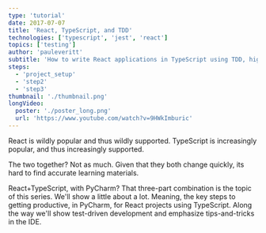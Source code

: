 ```yaml
---
type: 'tutorial'
date: 2017-07-07
title: 'React, TypeScript, and TDD'
technologies: ['typescript', 'jest', 'react']
topics: ['testing']
author: 'pauleveritt'
subtitle: 'How to write React applications in TypeScript using TDD, highlighting features of the IDE'
steps:
  - 'project_setup'
  - 'step2'
  - 'step3'
thumbnail: './thumbnail.png'
longVideo:
  poster: './poster_long.png'
  url: 'https://www.youtube.com/watch?v=9HWkImburic'
---
```


React is wildly popular and thus wildly supported. TypeScript is increasingly popular, 
and thus increasingly supported.

The two together? Not as much. Given that they both change quickly, its
hard to find accurate learning materials.

React+TypeScript, with PyCharm? That three-part combination is the topic
of this series. We'll show a little about a lot. Meaning, the key steps
to getting productive, in PyCharm, for React projects using TypeScript. Along
the way we'll show test-driven development and emphasize tips-and-tricks in
the IDE.

